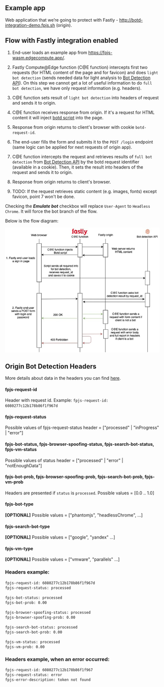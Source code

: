 ## Example app
Web application that we’re going to protect with Fastly - http://botd-integration-demo.fpjs.sh (origin).

## Flow with Fastly integration enabled
1. End-user loads an example app from https://fpjs-wasm.edgecompute.app/.

2. Fastly Compute@Edge function (С@E function) intercepts first two requests 
   (for HTML content of the page and for favicon) and does `light bot detection` 
   (sends needed data for light analysis to [Bot Detection API](https://github.com/fingerprintjs/botd/blob/main/docs/server_api.md)).
   On this step we cannot get a lot of useful information to do 
   `full bot detection`, we have only request information (e.g. headers).
   
3. С@E function sets result of `light bot detection` into headers of request and sends it to origin.

4. С@E function receives response from origin. If it's a request for HTML content it will inject 
   [botd script](https://github.com/fingerprintjs/botd) into the page.

5. Response from origin returns to client's browser with cookie `botd-request-id`.
  
6. The end-user fills the form and submits it to the `POST /login` endpoint 
   (same logic can be applied for next requests of origin app).

7. С@E function intercepts the request and retrieves results of `full bot detection` from [Bot Detection API](https://github.com/fingerprintjs/botd/blob/main/docs/server_api.md) 
   by the botd request identifier (available in a cookie). Then, it sets the result into headers of the request and 
   sends it to origin.

8. Response from origin returns to client's browser.

9. TODO: If the request retrieves static content (e.g. images, fonts) except favicon, point 7 won't be done. 

Checking the ***Emulate bot*** checkbox will replace `User-Agent` to `Headless Chrome`. 
It will force the bot branch of the flow.

Below is the flow diagram:

![](resources/diagram.jpg)

## Origin Bot Detection Headers

More details about data in the headers you can find [here](https://github.com/fingerprintjs/botd/blob/main/docs/server_api.md).

#### fpjs-request-id
Header with request id. Example:
`fpjs-request-id: 6080277c12b178b86f1f967d`
#### fpjs-request-status
Possible values of fpjs-request-status header = ["processed" | "inProgress" | "error"]
#### fpjs-bot-status, fpjs-browser-spoofing-status, fpjs-search-bot-status, fpjs-vm-status
Possible values of status header = ["processed" | "error" | "notEnoughData"]
#### fpjs-bot-prob, fpjs-browser-spoofing-prob, fpjs-search-bot-prob, fpjs-vm-prob
Headers are presented if `status` is `processed`. Possible values = [0.0 .. 1.0]
#### fpjs-bot-type
**[OPTIONAL]** Possible values = ["phantomjs", "headlessChrome", ...]
#### fpjs-search-bot-type
**[OPTIONAL]** Possible values = ["google", "yandex" ...]
#### fpjs-vm-type
**[OPTIONAL]** Possible values = ["vmware", "parallels" ...]
### Headers example:
```
fpjs-request-id: 6080277c12b178b86f1f967d
fpjs-request-status: processed

fpjs-bot-status: processed
fpjs-bot-prob: 0.00

fpjs-browser-spoofing-status: processed
fpjs-browser-spoofing-prob: 0.00

fpjs-search-bot-status: processed
fpjs-search-bot-prob: 0.00

fpjs-vm-status: processed
fpjs-vm-prob: 0.00
```
### Headers example, when an error occurred:
```
fpjs-request-id: 6080277c12b178b86f1f967
fpjs-request-status: error
fpjs-error-description: token not found
```
